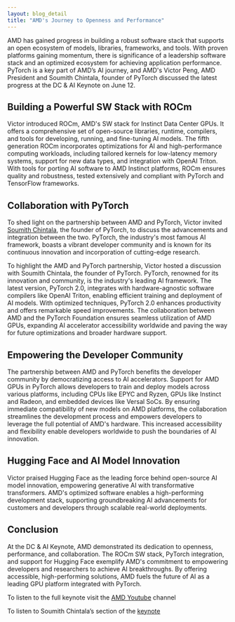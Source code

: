 ```yaml
---
layout: blog_detail
title: "AMD's Journey to Openness and Performance"
---
```


AMD has gained progress in building a robust software stack that supports an open ecosystem of models, libraries, frameworks, and tools. With proven platforms gaining momentum, there is significance of a leadership software stack and an optimized ecosystem for achieving application performance. PyTorch is a key part of AMD’s AI  journey, and AMD's Victor Peng, AMD President and Soumith Chintala, founder of PyTorch discussed the latest progress at the DC & AI Keynote on June 12.

## Building a Powerful SW Stack with ROCm 

Victor introduced ROCm, AMD's SW stack for Instinct Data Center GPUs. It offers a comprehensive set of open-source libraries, runtime, compilers, and tools for developing, running, and fine-tuning AI models. The fifth generation ROCm incorporates optimizations for AI and high-performance computing workloads, including tailored kernels for low-latency memory systems, support for new data types, and integration with OpenAI Triton. With tools for porting AI software to AMD Instinct platforms, ROCm ensures quality and robustness, tested extensively and compliant with PyTorch and TensorFlow frameworks.

## Collaboration with PyTorch

To shed light on the partnership between AMD and PyTorch, Victor invited [Soumith Chintala](https://www.linkedin.com/in/soumith/), the founder of PyTorch, to discuss the advancements and integration between the two. PyTorch, the industry's most famous AI framework, boasts a vibrant developer community and is known for its continuous innovation and incorporation of cutting-edge research. 

To highlight the AMD and PyTorch partnership, Victor hosted a discussion with Soumith Chintala, the founder of PyTorch. PyTorch, renowned for its innovation and community, is the industry's leading AI framework. The latest version, PyTorch 2.0, integrates with hardware-agnostic software compilers like OpenAI Triton, enabling efficient training and deployment of AI models. With optimized techniques, PyTorch 2.0 enhances productivity and offers remarkable speed improvements. The collaboration between AMD and the PyTorch Foundation ensures seamless utilization of AMD GPUs, expanding AI accelerator accessibility worldwide and paving the way for future optimizations and broader hardware support.

## Empowering the Developer Community

The partnership between AMD and PyTorch benefits the developer community by democratizing access to AI accelerators. Support for AMD GPUs in PyTorch allows developers to train and deploy models across various platforms, including CPUs like EPYC and Ryzen, GPUs like Instinct and Radeon, and embedded devices like Versal SoCs. By ensuring immediate compatibility of new models on AMD platforms, the collaboration streamlines the development process and empowers developers to leverage the full potential of AMD's hardware. This increased accessibility and flexibility enable developers worldwide to push the boundaries of AI innovation.

## Hugging Face and AI Model Innovation

Victor praised Hugging Face as the leading force behind open-source AI model innovation, empowering generative AI with transformative transformers. AMD's optimized software enables a high-performing development stack, supporting groundbreaking AI advancements for customers and developers through scalable real-world deployments.

## Conclusion

At the DC & AI Keynote, AMD demonstrated its dedication to openness, performance, and collaboration. The ROCm SW stack, PyTorch integration, and support for Hugging Face exemplify AMD's commitment to empowering developers and researchers to achieve AI breakthroughs. By offering accessible, high-performing solutions, AMD fuels the future of AI as a leading GPU platform integrated with PyTorch.

To listen to the full keynote visit the [AMD Youtube](https://www.youtube.com/watch?v=l3pe_qx95E0) channel

To listen to Soumith Chintala’s section of the [keynote](https://www.youtube.com/watch?v=RgQEG2G1iaY)
